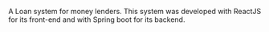 A Loan system for money lenders. This system was developed with ReactJS for its front-end and with Spring boot for its backend.


